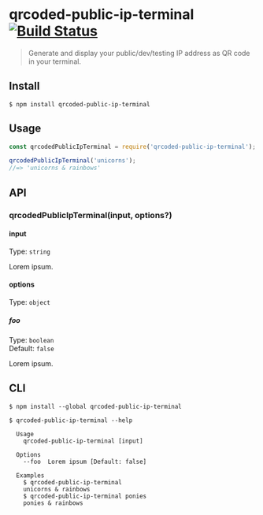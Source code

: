 # qrcoded-public-ip-terminal [![Build Status](https://travis-ci.com/matt-daniel-brown/qrcoded-public-ip-terminal.svg?branch=master)](https://travis-ci.com/matt-daniel-brown/qrcoded-public-ip-terminal)

> Generate and display your public/dev/testing IP address as QR code in your terminal.


## Install

```
$ npm install qrcoded-public-ip-terminal
```


## Usage

```js
const qrcodedPublicIpTerminal = require('qrcoded-public-ip-terminal');

qrcodedPublicIpTerminal('unicorns');
//=> 'unicorns & rainbows'
```


## API

### qrcodedPublicIpTerminal(input, options?)

#### input

Type: `string`

Lorem ipsum.

#### options

Type: `object`

##### foo

Type: `boolean`\
Default: `false`

Lorem ipsum.


## CLI

```
$ npm install --global qrcoded-public-ip-terminal
```

```
$ qrcoded-public-ip-terminal --help

  Usage
    qrcoded-public-ip-terminal [input]

  Options
    --foo  Lorem ipsum [Default: false]

  Examples
    $ qrcoded-public-ip-terminal
    unicorns & rainbows
    $ qrcoded-public-ip-terminal ponies
    ponies & rainbows
```
